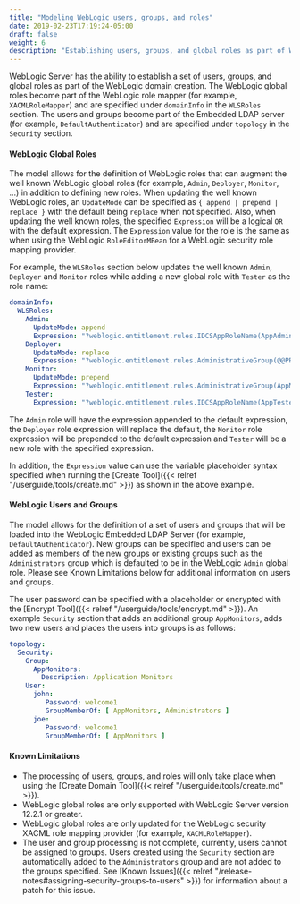 ```yaml
---
title: "Modeling WebLogic users, groups, and roles"
date: 2019-02-23T17:19:24-05:00
draft: false
weight: 6
description: "Establishing users, groups, and global roles as part of WebLogic domain creation."
---
```



WebLogic Server has the ability to establish a set of users, groups, and global roles as part of the WebLogic domain creation. The WebLogic global roles become part of the WebLogic role mapper (for example, `XACMLRoleMapper`) and are specified under `domainInfo` in the `WLSRoles` section. The users and groups become part of the Embedded LDAP server (for example, `DefaultAuthenticator`) and are specified under `topology` in the `Security` section.

#### WebLogic Global Roles
The model allows for the definition of WebLogic roles that can augment the well known WebLogic global roles (for example, `Admin`, `Deployer`, `Monitor`, ...) in addition to defining new roles. When updating the well known WebLogic roles, an `UpdateMode` can be specified as `{ append | prepend | replace }` with the default being `replace` when not specified. Also, when updating the well known roles, the specified `Expression` will be a logical `OR` with the default expression. The `Expression` value for the role is the same as when using the WebLogic `RoleEditorMBean` for a WebLogic security role mapping provider.

For example, the `WLSRoles` section below updates the well known `Admin`, `Deployer` and `Monitor` roles while adding a new global role with `Tester` as the role name:

```yaml
domainInfo:
  WLSRoles:
    Admin:
      UpdateMode: append
      Expression: "?weblogic.entitlement.rules.IDCSAppRoleName(AppAdmin,@@PROP:AppName@@)"
    Deployer:
      UpdateMode: replace
      Expression: "?weblogic.entitlement.rules.AdministrativeGroup(@@PROP:Deployers@@)"
    Monitor:
      UpdateMode: prepend
      Expression: "?weblogic.entitlement.rules.AdministrativeGroup(AppMonitors)"
    Tester:
      Expression: "?weblogic.entitlement.rules.IDCSAppRoleName(AppTester,@@PROP:AppName@@)"
```

The `Admin` role will have the expression appended to the default expression, the `Deployer` role expression will replace the default, the `Monitor` role expression will be prepended to the default expression and `Tester` will be a new role with the specified expression.

In addition, the `Expression` value can use the variable placeholder syntax specified when running the [Create Tool]({{< relref "/userguide/tools/create.md" >}}) as shown in the above example.

#### WebLogic Users and Groups
The model allows for the definition of a set of users and groups that will be loaded into the WebLogic Embedded LDAP Server (for example, `DefaultAuthenticator`). New groups can be specified and users can be added as members of the new groups or existing groups such as the `Administrators` group which is defaulted to be in the WebLogic `Admin` global role. Please see Known Limitations below for additional information on users and groups.

The user password can be specified with a placeholder or encrypted with the [Encrypt Tool]({{< relref "/userguide/tools/encrypt.md" >}}). An example `Security` section that adds an additional group `AppMonitors`, adds two new users and places the users into groups is as follows:

```yaml
topology:
  Security:
    Group:
      AppMonitors:
        Description: Application Monitors
    User:
      john:
         Password: welcome1
         GroupMemberOf: [ AppMonitors, Administrators ]
      joe:
         Password: welcome1
         GroupMemberOf: [ AppMonitors ]
```

#### Known Limitations

- The processing of users, groups, and roles will only take place when using the [Create Domain Tool]({{< relref "/userguide/tools/create.md" >}}).
- WebLogic global roles are only supported with WebLogic Server version 12.2.1 or greater.
- WebLogic global roles are only updated for the WebLogic security XACML role mapping provider (for example, `XACMLRoleMapper`).
- The user and group processing is not complete, currently, users cannot be assigned to groups. Users created using the `Security` section are automatically added to the `Administrators` group and are not added to the groups specified. See [Known Issues]({{< relref "/release-notes#assigning-security-groups-to-users" >}}) for information about a patch for this issue.

